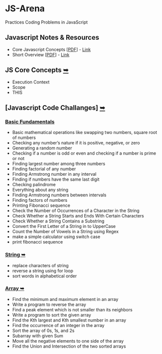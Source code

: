 # JS-Arena
Practices Coding Problems in JavaScript

## Javascript Notes & Resources
  - Core Javascript Concepts [[PDF](https://github.com/deltanode/JS-Arena/blob/main/js-notes-resources/namaste_javascript/namaste-javascript.pdf)] - [Link](https://alok722.github.io/namaste-javascript-notes/dist/lectures.html)
  - Short Overview [[PDF](https://github.com/deltanode/JS-Arena/blob/main/js-notes-resources/js_overview_notes/JS_Notes_Combined.pdf)] - [Link](https://github.com/deltanode/JS-Arena/tree/main/js-notes-resources/js_overview_notes)

## JS Core Concepts [➥](https://github.com/deltanode/JS-Arena/tree/main/js-core-concepts)
  - Execution Context
  - Scope
  - THIS

## [Javascript Code Challanges] [➥](https://github.com/deltanode/JS-Arena/tree/main/code-challenges)

### [Basic Fundamentals](/code-challenges/01-basic)
 - Basic mathematical operations like swapping two numbers, square root of numbers
 - Checking any number’s nature if it is positive, negative, or zero
 - Generating a random number
 - Checking if a number is odd or even and checking if a number is prime or not
 - Finding largest number among three numbers
 - Finding factorial of any number
 - Finding Armstrong number in any interval
 - Finding if numbers have the same last digit
 - Checking palindrome
 - Everything about any string
 - Finding Armstrong numbers between intervals
 - Finding factors of numbers
 - Printing Fibonacci sequence
 - Check the Number of Occurrences of a Character in the String 
 - Check Whether a String Starts and Ends With Certain Characters
 - Check Whether a String Contains a Substring 
 - Convert the First Letter of a String in to UpperCase
 - Count the Number of Vowels in a String using Regex
 - make a simple calculator using switch case 
 - print fibonacci sequence
 
 ### [String ➥](/code-challenges/02-string)
 - replace characters of string
 - reverse a string using for loop 
 - sort words in alphabetical order
 
### [Array ➥](/code-challenges/03-array)
 - Find the minimum and maximum element in an array
 - Write a program to reverse the array
 - Find a peak element which is not smaller than its neighbors
 - Write a program to sort the given array
 - Find the Kth largest and Kth smallest number in an array
 - Find the occurrence of an integer in the array
 - Sort the array of 0s, 1s, and 2s
 - Subarray with given Sum
 - Move all the negative elements to one side of the array
 - Find the Union and Intersection of the two sorted arrays
